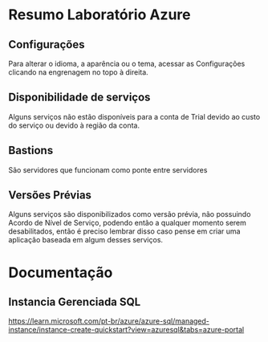 # Resumo Laboratório Azure

## Configurações
Para alterar o idioma, a aparência ou o tema, acessar as Configurações clicando na engrenagem no topo à direita.

## Disponibilidade de serviços
Alguns serviços não estão disponíveis para a conta de Trial devido ao custo do serviço ou devido à região da conta.

## Bastions
São servidores que funcionam como ponte entre servidores

## Versões Prévias 
Alguns serviços são disponibilizados como versão prévia, não possuindo Acordo de Nível de Serviço, podendo então a qualquer momento serem desabilitados, então é preciso lembrar disso caso pense em criar uma aplicação baseada em algum desses serviços.

# Documentação
## Instancia Gerenciada SQL
https://learn.microsoft.com/pt-br/azure/azure-sql/managed-instance/instance-create-quickstart?view=azuresql&tabs=azure-portal
